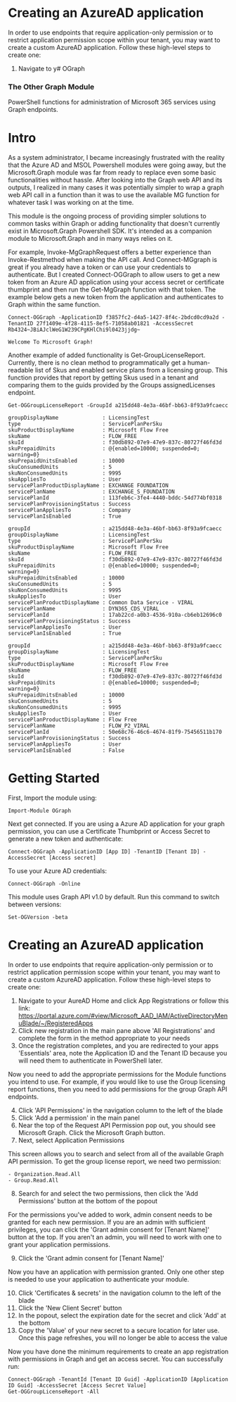 # Creating an AzureAD application

In order to use endpoints that require application-only permission or to restrict application permission scope within your tenant, you may want to create a custom AzureAD application. Follow these high-level steps to create one:
1. Navigate to y# OGraph
### The Other Graph Module
PowerShell functions for administration of Microsoft 365 services using Graph endpoints.

# Intro
As a system administrator, I became increasingly frustrated with the reality that the Azure AD and MSOL Powershell modules were going away, but the Microsoft.Graph module was far from ready to replace even some basic functionalities without hassle. After looking into the Graph web API and its outputs, I realized in many cases it was potentially simpler to wrap a graph web API call in a function than it was to use the available MG function for whatever task I was working on at the time.

This module is the ongoing process of providing simpler solutions to common tasks within Graph or adding functionality that doesn't currently exist in Microsoft.Graph Powershell SDK. It's intended as a companion module to Microsoft.Graph and in many ways relies on it.

For example, Invoke-MgGraphRequest offers a better experience than Invoke-Restmethod when making the API call. And Connect-MGgraph is great if you already have a token or can use your credentials to authenticate. But I created Connect-OGGraph to allow users to get a new token from an Azure AD application using your access secret or certificate thumbprint and then run the Get-MgGraph function with that token. The example below gets a new token from the application and authenticates to Graph within the same function.

```
Connect-OGGraph -ApplicationID f3857fc2-d4a5-1427-8f4c-2bdcd0cd9a2d -TenantID 27f1409e-4f28-4115-8ef5-71058ab01821 -AccessSecret Rb4324~JBiAJclWeG1W239CPgKHlChi9l0423jjdg~

Welcome To Microsoft Graph!
```

Another example of added functionality is Get-GroupLicenseReport. Currently, there is no clean method to programmatically get a human-readable list of Skus and enabled service plans from a licensing group. This function provides that report by getting Skus used in a tenant and comparing them to the guids provided by the Groups assignedLicenses endpoint.

```
Get-OGGroupLicenseReport -GroupId a215dd48-4e3a-46bf-bb63-8f93a9fcaecc

groupDisplayName              : LicensingTest
type                          : ServicePlanPerSku
skuProductDisplayName         : Microsoft Flow Free
skuName                       : FLOW_FREE
skuId                         : f30db892-07e9-47e9-837c-80727f46fd3d
skuPrepaidUnits               : @{enabled=10000; suspended=0; warning=0}
skuPrepaidUnitsEnabled        : 10000
skuConsumedUnits              : 5
skuNonConsumedUnits           : 9995
skuAppliesTo                  : User
servicePlanProductDisplayName : EXCHANGE FOUNDATION
servicePlanName               : EXCHANGE_S_FOUNDATION
servicePlanId                 : 113feb6c-3fe4-4440-bddc-54d774bf0318
servicePlanProvisioningStatus : Success
servicePlanAppliesTo          : Company
servicePlanIsEnabled          : True

groupId                       : a215dd48-4e3a-46bf-bb63-8f93a9fcaecc
groupDisplayName              : LicensingTest
type                          : ServicePlanPerSku
skuProductDisplayName         : Microsoft Flow Free
skuName                       : FLOW_FREE
skuId                         : f30db892-07e9-47e9-837c-80727f46fd3d
skuPrepaidUnits               : @{enabled=10000; suspended=0; warning=0}
skuPrepaidUnitsEnabled        : 10000
skuConsumedUnits              : 5
skuNonConsumedUnits           : 9995
skuAppliesTo                  : User
servicePlanProductDisplayName : Common Data Service - VIRAL
servicePlanName               : DYN365_CDS_VIRAL
servicePlanId                 : 17ab22cd-a0b3-4536-910a-cb6eb12696c0
servicePlanProvisioningStatus : Success
servicePlanAppliesTo          : User
servicePlanIsEnabled          : True

groupId                       : a215dd48-4e3a-46bf-bb63-8f93a9fcaecc
groupDisplayName              : LicensingTest
type                          : ServicePlanPerSku
skuProductDisplayName         : Microsoft Flow Free
skuName                       : FLOW_FREE
skuId                         : f30db892-07e9-47e9-837c-80727f46fd3d
skuPrepaidUnits               : @{enabled=10000; suspended=0; warning=0}
skuPrepaidUnitsEnabled        : 10000
skuConsumedUnits              : 5
skuNonConsumedUnits           : 9995
skuAppliesTo                  : User
servicePlanProductDisplayName : Flow Free
servicePlanName               : FLOW_P2_VIRAL
servicePlanId                 : 50e68c76-46c6-4674-81f9-75456511b170
servicePlanProvisioningStatus : Success
servicePlanAppliesTo          : User
servicePlanIsEnabled          : False
```

# Getting Started

First, Import the module using:

```
Import-Module OGraph
```

Next get connected. If you are using a Azure AD application for your graph permission, you can use a Certificate Thumbprint or Access Secret to generate a new token and authenticate:

```
Connect-OGGraph -ApplicationID [App ID] -TenantID [Tenant ID] -AccessSecret [Access secret]
```

To use your Azure AD credentials:

```
Connect-OGGraph -Online
```

This module uses Graph API v1.0 by default. Run this command to switch between versions:

```
Set-OGVersion -beta
```

# Creating an AzureAD application

In order to use endpoints that require application-only permission or to restrict application permission scope within your tenant, you may want to create a custom AzureAD application. Follow these high-level steps to create one:
1. Navigate to your AureAD Home and click App Registrations or follow this link:
   https://portal.azure.com/#view/Microsoft_AAD_IAM/ActiveDirectoryMenuBlade/~/RegisteredApps
2. Click new registration in the main pane above 'All Registrations' and complete the form in the method appropriate to your needs
3. Once the registration completes, and you are redirected to your apps 'Essentials' area, note the Application ID and the Tenant ID because you will need them to authenticate in PowerShell later.

Now you need to add the appropriate permissions for the Module functions you intend to use. For example, if you would like to use the Group licensing report functions, then you need to add permissions for the group Graph API endpoints.

4. Click 'API Permissions' in the navigation column to the left of the blade
5. Click 'Add a permission' in the main panel
6. Near the top of the Request API Permission pop out, you should see Microsoft Graph. Click the Microsoft Graph button.
7. Next, select Application Permissions

This screen allows you to search and select from all of the available Graph API permission. To get the group license report, we need two permission:

    - Organization.Read.All
    - Group.Read.All

8. Search for and select the two permissions, then click the 'Add Permissions' button at the bottom of the popout

For the permissions you've added to work, admin consent needs to be granted for each new permission. If you are an admin with sufficient privileges, you can click the 'Grant admin consent for [Tenant Name]' button at the top. If you aren't an admin, you will need to work with one to grant your application permissions.

9. Click the 'Grant admin consent for [Tenant Name]'

Now you have an application with permission granted. Only one other step is needed to use your application to authenticate your module.

10. Click 'Certificates & secrets' in the navigation column to the left of the blade
11. Click the 'New Client Secret' button
12. In the popout, select the expiration date for the secret and click 'Add' at the bottom
13. Copy the 'Value' of your new secret to a secure location for later use. Once this page refreshes, you will no longer be able to access the value

Now you have done the minimum requirements to create an app registration with permissions in Graph and get an access secret. You can successfully run:

```
Connect-OGGraph -TenantId [Tenant ID Guid] -ApplicationID [Application ID Guid] -AccessSecret [Access Secret Value]
Get-OGGroupLicenseReport -All
```